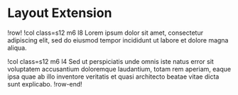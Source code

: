 # Layout Extension

!row!
!col class=s12 m6 l8
Lorem ipsum dolor sit amet, consectetur adipiscing elit, sed do eiusmod tempor incididunt ut labore
et dolore magna aliqua.

!col class=s12 m6 l4
Sed ut perspiciatis unde omnis iste natus error sit voluptatem accusantium doloremque laudantium,
totam rem aperiam, eaque ipsa quae ab illo inventore veritatis et quasi architecto beatae vitae dicta
sunt explicabo.
!row-end!
